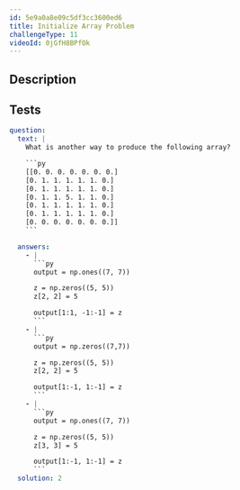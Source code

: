 ```yaml
---
id: 5e9a0a8e09c5df3cc3600ed6
title: Initialize Array Problem
challengeType: 11
videoId: 0jGfH8BPfOk
---
```


## Description

<section id='description'>
</section>

## Tests

<section id='tests'>

````yml
question:
  text: |
    What is another way to produce the following array?

    ```py
    [[0. 0. 0. 0. 0. 0. 0.]
    [0. 1. 1. 1. 1. 1. 0.]
    [0. 1. 1. 1. 1. 1. 0.]
    [0. 1. 1. 5. 1. 1. 0.]
    [0. 1. 1. 1. 1. 1. 0.]
    [0. 1. 1. 1. 1. 1. 0.]
    [0. 0. 0. 0. 0. 0. 0.]]
    ```

  answers:
    - |
      ```py
      output = np.ones((7, 7))

      z = np.zeros((5, 5))
      z[2, 2] = 5

      output[1:1, -1:-1] = z
      ```
    - |
      ```py
      output = np.zeros((7,7))

      z = np.zeros((5, 5))
      z[2, 2] = 5

      output[1:-1, 1:-1] = z
      ```
    - |
      ```py
      output = np.ones((7, 7))

      z = np.zeros((5, 5))
      z[3, 3] = 5

      output[1:-1, 1:-1] = z
      ```
  solution: 2
````

</section>
